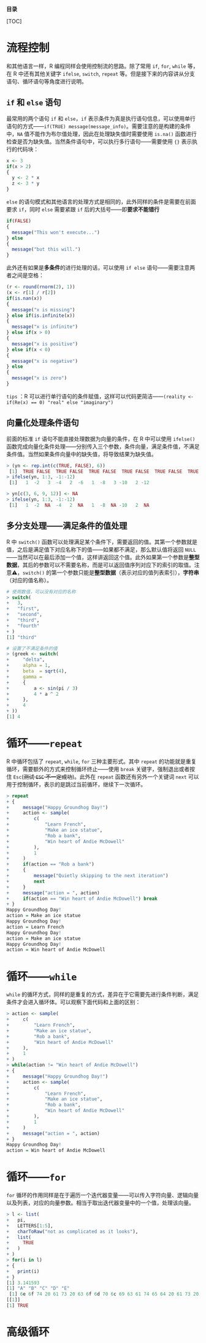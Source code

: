 **目录**

[TOC]

# 流程控制

和其他语言一样，R 编程同样会使用控制流的思路。除了常用 `if`, `for`, `while` 等，在 R 中还有其他关键字 `ifelse`, `switch`, `repeat` 等。但是接下来的内容讲从分支语句、循环语句等角度进行说明。



## `if` 和 `else` 语句

最常用的两个语句 `if` 和 `else`，`if` 表示条件为真是执行语句信息，可以使用单行语句的方式——`if(TRUE) message(message_info)`。需要注意的是构建的条件中，`NA` 值不能作为布尔值处理，因此在处理缺失值时需要使用 `is.na()` 函数进行检查是否为缺失值。当然条件语句中，可以执行多行语句——需要使用 `{}` 表示执行的代码块：

```R
x <- 3
if(x > 2)
{
  y <- 2 * x
  z <- 3 * y
}
```

`else` 的语句模式和其他语言的处理方式是相同的，此外同样的条件是需要在前面要求 `if`，同时 `else` 需要紧跟 `if` 后的大括号——即**要求不能错行**

```R
if(FALSE)
{
  message("This won't execute...")
} else
{                               
  message("but this will.")
}
```

此外还有如果是**多条件**的进行处理的话，可以使用 `if else` 语句——需要注意两者之间是空格：

```R
(r <- round(rnorm(2), 1)) 
(x <- r[1] / r[2])
if(is.nan(x))
{
  message("x is missing")
} else if(is.infinite(x))
{
  message("x is infinite")
} else if(x > 0)
{
  message("x is positive")
} else if(x < 0) 
{
  message("x is negative")
} else
{
  message("x is zero")
}
```

`tips` ：R 可以进行单行语句的条件赋值，这样可以代码更简洁——`(reality <- if(Re(x) == 0) "real" else "imaginary")`

## 向量化处理条件语句

前面的标准 `if` 语句不能直接处理数据为向量的条件，在 R 中可以使用 `ifelse()` 函数完成向量化条件处理——分别传入三个参数，条件向量，满足条件值，不满足条件值。当然如果条件向量中的缺失值，将导致结果为缺失值。

```R
> (yn <- rep.int(c(TRUE, FALSE), 6))
 [1]  TRUE FALSE  TRUE FALSE  TRUE FALSE  TRUE FALSE  TRUE FALSE  TRUE FALSE
> ifelse(yn, 1:3, -1:-12)
 [1]   1  -2   3  -4   2  -6   1  -8   3 -10   2 -12

> yn[c(3, 6, 9, 12)] <- NA
> ifelse(yn, 1:3, -1:-12)
 [1]   1  -2  NA  -4   2  NA   1  -8  NA -10   2  NA
```

## 多分支处理——满足条件的值处理

R 中 `switch()` 函数可以处理满足某个条件下，需要返回的值。其第一个参数就是值，之后是满足值下对应名称下的值——如果都不满足，那么默认值将返回 `NULL`——当然可以在最后添加一个值，这样讲返回这个值。此外如果第一个参数是**整型数据**，其后的参数可以不需要名称，而是可以返回值序列对应下的索引的取值。注意⚠️，`switch()` 的第一个参数只能是**整型数据**（表示对应的值列表索引），**字符串**（对应的值名称）。

```r
# 使用数值，可以没有对应的名称
> switch(
+   3,
+   "first",
+   "second",
+   "third",
+   "fourth"
+ )
[1] "third"

# 设置了不满足条件的值
> (greek <- switch(
+     "delta", 
+     alpha = 1, 
+     beta  = sqrt(4), 
+     gamma = 
+     {
+         a <- sin(pi / 3)
+         4 * a ^ 2
+     },
+     4
+ ))
[1] 4
```

# 循环——`repeat`

R 中循环包括了 `repeat`, `while`, `for` 三种主要形式。其中 `repeat` 的功能就是重复循环，需要额外的方式来控制循环终止——使用 `break` 关键字，强制退出或者按住 `Esc`(~~测试 `ESC` 不一定成功~~)。此外在 `repeat` 函数还有另外一个关键词 `next` 可以用于控制循环，表示的是跳过当前循环，继续下一次循环。

```r
> repeat
+ {
+     message("Happy Groundhog Day!")
+     action <- sample(
+         c(
+             "Learn French",
+             "Make an ice statue", 
+             "Rob a bank", 
+             "Win heart of Andie McDowell"
+         ),
+         1
+     )
+     if(action == "Rob a bank")
+     {
+         message("Quietly skipping to the next iteration")
+         next
+     }
+     message("action = ", action)
+     if(action == "Win heart of Andie McDowell") break
+ }
Happy Groundhog Day!
action = Make an ice statue
Happy Groundhog Day!
action = Learn French
Happy Groundhog Day!
action = Make an ice statue
Happy Groundhog Day!
action = Win heart of Andie McDowell
```

# 循环——`while`

`while` 的循环方式，同样的是重复的方式，差异在于它需要先进行条件判断，满足条件才会进入循环体。可以观察下面代码和上面的区别：

```R
> action <- sample(
+     c(
+         "Learn French",
+         "Make an ice statue", 
+         "Rob a bank", 
+         "Win heart of Andie McDowell"
+     ),
+     1
+ )
> while(action != "Win heart of Andie McDowell")
+ {
+     message("Happy Groundhog Day!")
+     action <- sample(
+         c(
+             "Learn French",
+             "Make an ice statue", 
+             "Rob a bank", 
+             "Win heart of Andie McDowell"
+         ),
+         1
+     )
+     message("action = ", action)
+ }
Happy Groundhog Day!
action = Win heart of Andie McDowell
```

# 循环——`for`

`for` 循环的作用同样是在于遍历一个迭代器变量——可以传入字符向量、逻辑向量以及列表，对应的向量参数。相当于取出迭代器变量中的一个值，处理该向量。

```R
> l <- list(
+   pi, 
+   LETTERS[1:5],
+   charToRaw("not as complicated as it looks"), 
+   list(
+     TRUE
+   )
+ )
> for(i in l)
+ {
+   print(i)
+ }
[1] 3.141593
[1] "A" "B" "C" "D" "E"
 [1] 6e 6f 74 20 61 73 20 63 6f 6d 70 6c 69 63 61 74 65 64 20 61 73 20 69 74 20 6c 6f 6f 6b 73
[[1]]
[1] TRUE
```

# 高级循环

